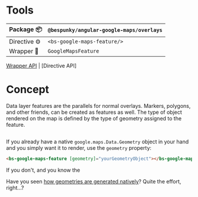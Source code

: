 # Tools
| Package 📦  | `@bespunky/angular-google-maps/overlays` |
|--------------|------------------------------------------|
| Directive ⚙ | `<bs-google-maps-feature/>`              |
| Wrapper 🧬  | `GoogleMapsFeature`                      |

[Wrapper API]() | [Directive API]

# Concept
Data layer features are the parallels for normal overlays. Markers, polygons, and other friends, can be created as features as well. The type of object rendered on the map is defined by the type of geometry assigned to the feature.

## 
If you already have a native `google.maps.Data.Geometry` object in your hand and you simply want it to render, use the `geometry` property:
```html
<bs-google-maps-feature [geometry]="yourGeometryObject"></bs-google-maps-feature>
```

If you don't, and you know the 

Have you seen [how geometries are generated natively](https://developers.google.com/maps/documentation/javascript/datalayer#polygon)? Quite the effort, right...?
